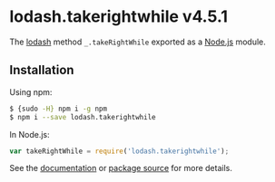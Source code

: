 # lodash.takerightwhile v4.5.1

The [lodash](https://lodash.com/) method `_.takeRightWhile` exported as a [Node.js](https://nodejs.org/) module.

## Installation

Using npm:
```bash
$ {sudo -H} npm i -g npm
$ npm i --save lodash.takerightwhile
```

In Node.js:
```js
var takeRightWhile = require('lodash.takerightwhile');
```

See the [documentation](https://lodash.com/docs#takeRightWhile) or [package source](https://github.com/lodash/lodash/blob/4.5.1-npm-packages/lodash.takerightwhile) for more details.
